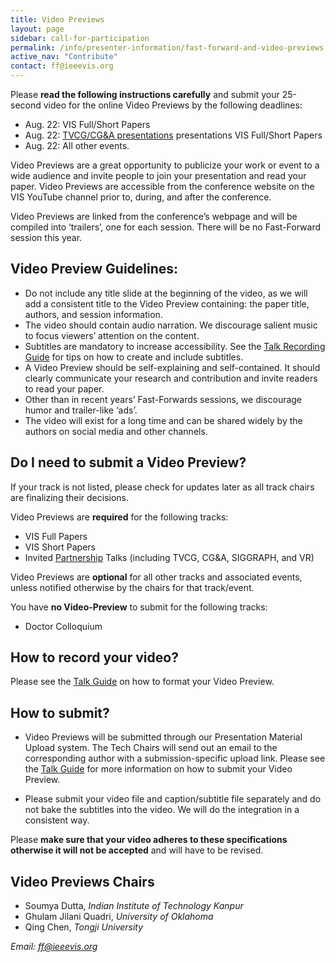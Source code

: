 ```yaml
---
title: Video Previews
layout: page
sidebar: call-for-participation
permalink: /info/presenter-information/fast-forward-and-video-previews
active_nav: "Contribute"
contact: ff@ieeevis.org
---
```



Please **read the following instructions carefully** and submit your
25-second video for the online Video Previews by the following deadlines:
- Aug. 22: VIS Full/Short Papers
- Aug. 22: [TVCG/CG&amp;A presentations](/year/2024/info/call-participation/partnerships) presentations
VIS Full/Short Papers
- Aug. 22: All other events.

Video Previews are a great opportunity to publicize your work or event to a wide audience and invite people to join your presentation and read your paper. Video Previews are accessible from the conference website on the VIS YouTube channel prior to, during, and after the conference.

Video Previews are linked from the conference’s webpage and will be compiled into ‘trailers’, one for each session. There will be no Fast-Forward session this year.

<!--
At least one author for each accepted
submission is required to present a 25-second preview of their work
during a Fast Forward (FF) session held at the conference. The same
25-second video supports both purposes: it will be archivally
available as a standalone video with audio track, and it will also be
played during the FF session **without** the audio track while the
author speaks. Voiceover narration in the audio track is strongly
recommended to make the archival video most useful, but is not
mandatory.
--



<!--
<style>
td.videopreview {
background-color: #fde5cc;
}
td.fastforward {
background-color: #d9ead2;
}
td.left {
font-weight: bold;
vertical-align: top;
}
</style>


<table>
<thead align="center"><td></td><td class="videopreview"><b>Video Preview</b></td><td class="fastforward"><b>Fast Forward</b></td></thead>
<tbody>
<tr><td class="left">What</td><td class="videopreview">The video preview will be hosted at a video platform (Vimeo) and should advertise your work in a way that motivates viewers to read the paper. It will exist for a long time.</td>
  
<td class="fastforward">The fast forward video is the video preview <b>without any audio track</b>. The visuals should support your on-stage oral advertisement to join your conference presentation.</td></tr>
<tr><td class="left">Format</td><td colspan="2">
<b>Length:</b> 25 seconds - DO NOT include a title slide<br>
<b>Maximum file size:</b> 50MB<br>
<b>Resolution:</b> 1280 x 720 px, at 24 to 30 frames/s<br>
<b>Format:</b> MPEG-4 using H.264 encoding<br>
<b>Testing:</b> Your video should play in VLC media player version 2.2.4<br>
** More details below
</td></tr>
<tr><td class="left">Audio</td><td class="videopreview">Narration and free-to-use music<br>
** More details below</td><td class="fastforward">None</td></tr>
<tr><td rowspan="2" class="left">Who</td><td colspan="2">Papers (VAST, InfoVis, SciVis, Short Papers, TVCG, CG&amp;A, VISAP)<br>Panels<br>
** Please submit only one video that can be used with audio as VP and without audio as FF</td></tr>
<tr><td class="videopreview">Posters (all)</td><td class="fastforward">Posters (only best and honorable mention posters)<br>SciVis contest<br>VISAP art event<br>Supporters<br></td></tr>
</tbody>
</table>
-->


## Video Preview Guidelines: 

- Do not include any title slide at the beginning of the video, as we will add a consistent title to the Video Preview containing: the paper title, authors, and session information.
- The video should contain audio narration. We discourage salient music to focus viewers’ attention on the content.
- Subtitles are mandatory to increase accessibility. See the [Talk Recording Guide](/year/2024/info/presenter-information/talk-guide) for tips on how to create and include subtitles.
- A Video Preview should be self-explaining and self-contained. It should clearly communicate your research and contribution and invite readers to read your paper.
- Other than in recent years’ Fast-Forwards sessions, we discourage humor and trailer-like ‘ads’.
- The video will exist for a long time and can be shared widely by the authors on social media and other channels.

## Do I need to submit a Video Preview? 
If your track is not listed, please check for updates later as all track chairs are finalizing their decisions.


Video Previews are **required** for the following tracks:
- VIS Full Papers
- VIS Short Papers
- Invited [Partnership](/year/2024/info/call-participation/partnerships) Talks (including TVCG, CG&A, SIGGRAPH, and VR)

Video Previews are **optional** for all other tracks and associated events, unless notified otherwise by the chairs for that track/event.

You have **no Video-Preview** to submit for the following tracks:
- Doctor Colloquium

## How to record your video?
Please see the [Talk Guide](/year/2024/info/presenter-information/talk-guide) on how to format your Video Preview.

 
## How to submit?
- Video Previews will be submitted through our Presentation Material Upload system. The Tech Chairs will send out an email to the corresponding author with a submission-specific upload link. Please see the [Talk Guide](/year/2024/info/presenter-information/talk-guide) for more information on how to submit your Video Preview.

- Please submit your video file and caption/subtitle file separately and do not bake the subtitles into the video. We will do the integration in a consistent way.


Please **make sure that your video adheres to these specifications otherwise it will not be accepted** and will have to be revised.

<!-- 
## Helpful links


**Video Creation:**
There exists a wide range of software to create videos. Here is a list of widely used software to get you started:
- Camtasia: https://www.techsmith.com/video-editor.html
- OpenShot: https://www.openshot.org 
- Adobe Premiere:  https://www.adobe.com/ca/products/premiere.html	
- iMovie: https://www.apple.com/imovie/ -->

<!-- 
**Automated Subtitles / Captions:**
We ask that you submit a .srt file along with your video. One way to create such a file is to use the automatic YouTube captioning functionality as explained here:  https://support.google.com/youtube/answer/6373554. Generating captions automatically can take some time. Make sure that you manually correct the generated subtitles for errors by directly editing the .srt file in a text editor. If captions cannot be generated manually, you can use the YouTube Studio interface to add captions manually, too.


**Video Encoding:** 
- To encode/re-encode your video in the right format, we recommend to use the free software Handbrake: https://handbrake.fr/ 
- To check that your video is in the right format, we recommend to use the free software MediaInfo: https://mediaarea.net/en/MediaInfo


 -->


## Video Previews Chairs

- Soumya Dutta, *Indian Institute of Technology Kanpur* 
- Ghulam Jilani Quadri, *University of Oklahoma*
- Qing Chen, *Tongji University*

*Email: [ff@ieeevis.org](mailto:ff@ieeevis.org)*
